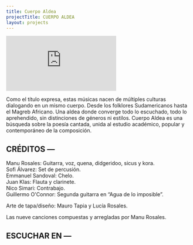 ```yaml
---
title: Cuerpo Aldea
projectTitle: CUERPO ALDEA
layout: projects
---
```


<section id="musica-section">
<iframe class="album-cover-art" style="border: 0;" src="https://bandcamp.com/EmbeddedPlayer/album=2443839239/size=large/bgcol=333333/linkcol=ffffff/minimal=true/transparent=true/" seamless><a href="https://manurosales.bandcamp.com/album/cuerpo-aldea">Cuerpo Aldea by Manu Rosales</a></iframe>
<p>
    Como el título expresa, estas músicas nacen de múltiples culturas dialogando en un mismo cuerpo. Desde los folklores Sudamericanos hasta el Magreb Africano. Una aldea donde converge todo lo escuchado, todo lo aprehendido, sin distinciones de géneros ni estilos. Cuerpo Aldea es una búsqueda sobre la poesía cantada, unida al estudio académico, popular y contemporáneo de la composición.
</p>
<h2>
    CRÉDITOS —
</h2>
<p>
    <span class="bold">Manu Rosales:</span> Guitarra, voz, quena, didgeridoo, sicus y kora.<br />
    <span class="bold">Sofi Álvarez:</span> Set de percusión.<br />
    <span class="bold">Emmanuel Sandoval:</span> Chelo.<br />
    <span class="bold">Juan Klas:</span> Flauta y clarinete.<br />
    <span class="bold">Nico Simari:</span> Contrabajo.<br />
    <span class="bold">Guillermo O'Connor:</span> Segunda guitarra en “Agua de lo imposible”.<br />
</p>
<p>
    Arte de tapa/diseño: <span class="bold">Mauro Tapia</span> y <span class="bold">Lucía Rosales</span>.
</p>
<p>
    Las nueve canciones compuestas y arregladas por <span class="bold">Manu Rosales</span>.
</p>
<h2>
    ESCUCHAR EN —
</h2>
<div id="bio-text-links">
    <a href="https://open.spotify.com/album/0cV1yAHx9NSEsyFyMBoQs4?si=rsyG5TeWS0SCUgJRZL8JBg">
        <i class="fa-brands fa-spotify"></i>
    </a>
    <a href="https://www.youtube.com/watch?v=6ZW9Slotpy8">
        <i class="fa-brands fa-youtube"></i>
    </a>
    </a>
</div>
</section>